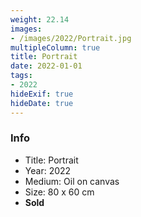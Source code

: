 ```yaml
---
weight: 22.14
images:
- /images/2022/Portrait.jpg
multipleColumn: true
title: Portrait
date: 2022-01-01
tags:
- 2022
hideExif: true
hideDate: true
---
```


### Info

- Title: Portrait
- Year: 2022
- Medium: Oil on canvas
- Size: 80 x 60 cm
- **Sold**
